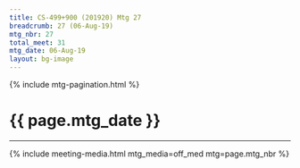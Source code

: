```yaml
---
title: CS-499+900 (201920) Mtg 27
breadcrumb: 27 (06-Aug-19)
mtg_nbr: 27
total_meet: 31
mtg_date: 06-Aug-19
layout: bg-image
---
```

{% include mtg-pagination.html %}
<h1 class="text-center">{{ page.mtg_date }}</h1>
<hr />
{% include meeting-media.html mtg_media=off_med mtg=page.mtg_nbr %}
